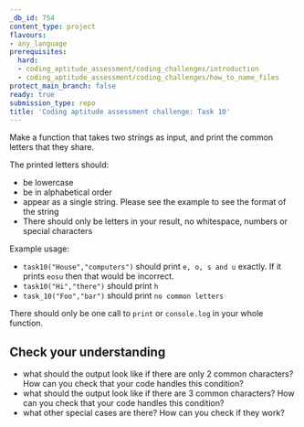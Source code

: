 ```yaml
---
_db_id: 754
content_type: project
flavours:
- any_language
prerequisites:
  hard:
  - coding_aptitude_assessment/coding_challenges/introduction
  - coding_aptitude_assessment/coding_challenges/how_to_name_files
protect_main_branch: false
ready: true
submission_type: repo
title: 'Coding aptitude assessment challenge: Task 10'
---
```


Make a function that takes two strings as input, and print the common letters that they share.

The printed letters should:

- be lowercase
- be in alphabetical order
- appear as a single string. Please see the example to see the format of the string
- There should only be letters in your result, no whitespace, numbers or special characters

Example usage:

- `task10("House","computers")` should print `e, o, s and u` exactly. If it prints `eosu` then that would be incorrect.
- `task10("Hi","there")` should print `h`
- `task_10("Foo","bar")` should print `no common letters`

There should only be one call to `print` or `console.log` in your whole function.

## Check your understanding 

- what should the output look like if there are only 2 common characters? How can you check that your code handles this condition?
- what should the output look like if there are 3 common characters? How can you check that your code handles this condition?
- what other special cases are there? How can you check if they work?